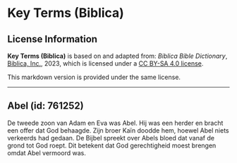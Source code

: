 # Key Terms (Biblica)

## License Information

**Key Terms (Biblica)** is based on and adapted from: _Biblica Bible Dictionary_, [Biblica, Inc.](https://www.biblica.com/), 2023, which is licensed under a [CC BY-SA 4.0 license](https://creativecommons.org/licenses/by-sa/4.0/legalcode.en).

This markdown version is provided under the same license.



--------------------------------

## Abel (id: 761252)

De tweede zoon van Adam en Eva was Abel. Hij was een herder en bracht een offer dat God behaagde. Zijn broer Kaïn doodde hem, hoewel Abel niets verkeerds had gedaan. De Bijbel spreekt over Abels bloed dat vanaf de grond tot God roept. Dit betekent dat God gerechtigheid moest brengen omdat Abel vermoord was.


